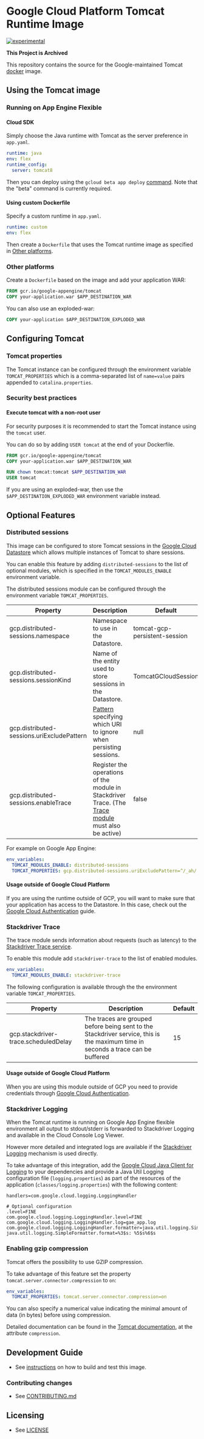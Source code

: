 # Google Cloud Platform Tomcat Runtime Image

[![experimental](http://badges.github.io/stability-badges/dist/experimental.svg)](http://github.com/badges/stability-badges)

**This Project is Archived**

This repository contains the source for the Google-maintained Tomcat [docker](https://docker.com) image.

## Using the Tomcat image



### Running on App Engine Flexible

#### Cloud SDK

Simply choose the Java runtime with Tomcat as the server preference in `app.yaml`.

```yaml
runtime: java
env: flex
runtime_config:
  server: tomcat8
```

Then you can deploy using the `gcloud beta app deploy` [command](https://cloud.google.com/sdk/gcloud/reference/beta/app/deploy). Note that the "beta" command is currently required.

#### Using custom Dockerfile

Specify a custom runtime in `app.yaml`.

```yaml
runtime: custom
env: flex
```

Then create a `Dockerfile` that uses the Tomcat runtime image as specified in [Other platforms](#other-platforms).

### Other platforms

Create a `Dockerfile` based on the image and add your application WAR:

```dockerfile
FROM gcr.io/google-appengine/tomcat
COPY your-application.war $APP_DESTINATION_WAR
```

You can also use an exploded-war:

```dockerfile
COPY your-application $APP_DESTINATION_EXPLODED_WAR
```

## Configuring Tomcat

### Tomcat properties
The Tomcat instance can be configured through the environment variable `TOMCAT_PROPERTIES` which is
a comma-separated list of `name=value` pairs appended to `catalina.properties`.

### Security best practices

#### Execute tomcat with a non-root user
For security purposes it is recommended to start the Tomcat instance using the `tomcat` user. 

You can do so by adding `USER tomcat` at the end of your Dockerfile.

```dockerfile
FROM gcr.io/google-appengine/tomcat
COPY your-application.war $APP_DESTINATION_WAR

RUN chown tomcat:tomcat $APP_DESTINATION_WAR
USER tomcat
```

If you are using an exploded-war, then use the `$APP_DESTINATION_EXPLODED_WAR` environment variable instead.

## Optional Features
### Distributed sessions
This image can be configured to store Tomcat sessions in the [Google Cloud Datastore](https://cloud.google.com/datastore/docs) which allows
multiple instances of Tomcat to share sessions.

You can enable this feature by adding `distributed-sessions` to the list of optional modules, which is specified in the `TOMCAT_MODULES_ENABLE` environment variable.

The distributed sessions module can be configured through the environment variable `TOMCAT_PROPERTIES`.

|  Property | Description  | Default  | 
|---|---|---|
| gcp.distributed-sessions.namespace    |  Namespace to use in the Datastore.                         |  tomcat-gcp-persistent-session |
| gcp.distributed-sessions.sessionKind  |  Name of the entity used to store sessions in the Datastore. |  TomcatGCloudSession |
| gcp.distributed-sessions.uriExcludePattern | [Pattern](https://docs.oracle.com/javase/8/docs/api/java/util/regex/Pattern.html) specifying which URI to ignore when persisting sessions. | null |
| gcp.distributed-sessions.enableTrace | Register the operations of the module in Stackdriver Trace. (The [Trace module](#stackdriver-trace) must also be active) | false |

For example on Google App Engine:

```yaml
env_variables:
  TOMCAT_MODULES_ENABLE: distributed-sessions
  TOMCAT_PROPERTIES: gcp.distributed-sessions.uriExcludePattern=^/_ah/.*
```

#### Usage outside of Google Cloud Platform
If you are using the runtime outside of GCP, you will want to make sure that your application has access to
the Datastore. In this case, check out the [Google Cloud Authentication](https://developers.google.com/identity/protocols/application-default-credentials) guide.

### Stackdriver Trace
The trace module sends information about requests (such as latency) to the [Stackdriver Trace service](https://cloud.google.com/trace/docs/).

To enable this module add `stackdriver-trace` to the list of enabled modules.

```yaml
env_variables:
  TOMCAT_MODULES_ENABLE: stackdriver-trace
```

The following configuration is available through the the environment variable `TOMCAT_PROPERTIES`.

|  Property | Description  | Default  |
|---|---|---|
| gcp.stackdriver-trace.scheduledDelay | The traces are grouped before being sent to the Stackdriver service, this is the maximum time in seconds a trace can be buffered| 15 |

#### Usage outside of Google Cloud Platform
When you are using this module outside of GCP you need to provide credentials through [Google Cloud Authentication](https://developers.google.com/identity/protocols/application-default-credentials).

### Stackdriver Logging
When the Tomcat runtime is running on Google App Engine flexible environment all output to stdout/stderr is forwarded to Stackdriver Logging
and available in the Cloud Console Log Viewer.

However more detailed and integrated logs are available if the [Stackdriver Logging](https://cloud.google.com/logging/) mechanism is used directly.

To take advantage of this integration, add the [Google Cloud Java Client for Logging](https://github.com/GoogleCloudPlatform/google-cloud-java/tree/master/google-cloud-logging) 
to your dependencies and provide a Java Util Logging configuration file (`logging.properties`) as part of the resources of the application (`classes/logging.properties`) with the following content:

```properties
handlers=com.google.cloud.logging.LoggingHandler

# Optional configuration
.level=FINE
com.google.cloud.logging.LoggingHandler.level=FINE
com.google.cloud.logging.LoggingHandler.log=gae_app.log
com.google.cloud.logging.LoggingHandler.formatter=java.util.logging.SimpleFormatter
java.util.logging.SimpleFormatter.format=%3$s: %5$s%6$s
```

### Enabling gzip compression
Tomcat offers the possibility to use GZIP compression.
 
To take advantage of this feature set the property `tomcat.server.connector.compression` to `on`:
```yaml
env_variables:
  TOMCAT_PROPERTIES: tomcat.server.connector.compression=on
```

You can also specify a numerical value indicating the minimal amount of data (in bytes) before using compression.

Detailed documentation can be found in the [Tomcat documentation](http://tomcat.apache.org/tomcat-8.5-doc/config/http.html), 
at the attribute `compression`.

## Development Guide

* See [instructions](DEVELOPING.md) on how to build and test this image.

### Contributing changes

* See [CONTRIBUTING.md](CONTRIBUTING.md)

## Licensing

* See [LICENSE](LICENSE)

